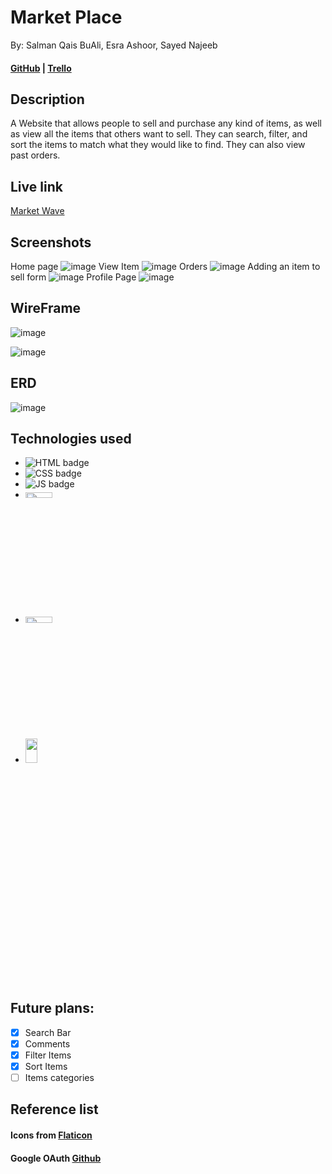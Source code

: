 # Market Place

By: Salman Qais BuAli, Esra Ashoor, Sayed Najeeb

#### [GitHub](https://github.com/salmanbuali/project_market) | [Trello](https://trello.com/b/a50OM61Y/market)

## Description

A Website that allows people to sell and purchase any kind of items, as well as view all the items that others want to sell. They can search, filter, and sort the items to match what they would like to find. They can also view past orders.

## Live link

[Market Wave](https://project-market.fly.dev/items)

## Screenshots

Home page
![image](https://i.imgur.com/neggvJA.png)
View Item
![image](https://i.imgur.com/PNmcQ57.png)
Orders
![image](https://i.imgur.com/9xpttpE.png)
Adding an item to sell form
![image](https://i.imgur.com/UeDn7Ke.png)
Profile Page
![image](https://i.imgur.com/GRXnvpQ.png)

## WireFrame

![image](https://trello.com/1/cards/65c48b0b345b6339eecc4846/attachments/65c48e83b11fbcc7fcb8e567/download/project-1.png)

![image](https://trello.com/1/cards/65c48b11c1ff96f6cf1d6d2e/attachments/65c48e9bdaa4d38cc0d37b17/download/project-2.png)

## ERD

![image](https://trello.com/1/cards/65c3b5161b6ac13bd018bce7/attachments/65c3b529bbc521727775f41f/download/Screenshot_2024-02-07_at_5.06.14_PM.png)

## Technologies used

- ![HTML badge](https://img.shields.io/badge/HTML5-E34F26?style=for-the-badge&logo=html5&logoColor=white)
- ![CSS badge](https://img.shields.io/badge/CSS3-1572B6?style=for-the-badge&logo=css3&logoColor=white)
- ![JS badge](https://img.shields.io/badge/JavaScript-323330?style=for-the-badge&logo=javascript&logoColor=F7DF1E)
- <img src="https://miro.medium.com/v2/resize:fit:680/1*7G9vb_q5MA8_C_8HtwMfqw.png"  width="30%" height="5%">
- <img src="https://assets-global.website-files.com/5f5097f276b52f2a32f9c27a/627cf9908bc0d2708fb32fa9_mongodb-logo-p-500.png"  width="30%" height="5% ">
- <img src="https://w7.pngwing.com/pngs/416/280/png-transparent-node-js-express-js-javascript-redis-mean-node-js-angle-text-service-thumbnail.png"  width="20%" height="10% ">

## Future plans:

- [x] Search Bar
- [x] Comments
- [x] Filter Items
- [x] Sort Items
- [ ] Items categories

## Reference list

#### Icons from [Flaticon](https://www.flaticon.com)

#### Google OAuth [Github](https://github.com/salmanbuali/u2_lessons_google_oauth_with_starter_code?tab=readme-ov-file)
